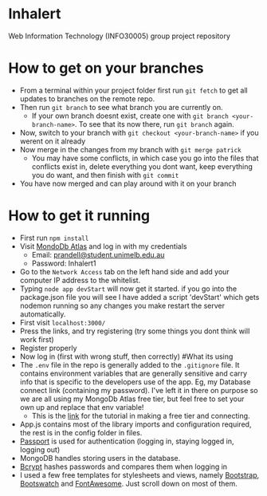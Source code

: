 # Inhalert
Web Information Technology (INFO30005) group project repository

# How to get on your branches
* From a terminal within your project folder first run
`git fetch` to get all updates to branches on the remote repo.
* Then run 
`git branch` to see what branch you are currently on.
    * If your own branch doesnt exist, create one with `git branch <your-branch-name>`.
To see that its now there, run `git branch` again.
* Now, switch to your branch with `git checkout <your-branch-name>` if you werent on it already
* Now merge in the changes from my branch with `git merge patrick`
    * You may have some conflicts, in which case you go into the files that conflicts exist in, delete everything you 
    dont want, keep everything you do want, and then finish with `git commit`
* You have now merged and can play around with it on your branch
# How to get it running
* First run `npm install`
* Visit [MondoDb Atlas](https://cloud.mongodb.com/) and log in with my credentials
    * Email: prandell@student.unimelb.edu.au
    * Password: Inhalert1
* Go to the `Network Access` tab on the left hand side and add your computer IP address to the whitelist.
* Typing `node app devStart` will now get it started. if you go into the package.json file you will see I have added a script 'devStart'
which gets nodemon running so any changes you make restart the server automatically.
* First visit `localhost:3000/`
* Press the links, and try registering (try some things you
dont think will work first)
* Register properly
* Now log in (first with wrong stuff, then correctly)
#What its using
* The `.env` file in the repo is generally added to the `.gitignore` file. It contains environment variables that are 
generally sensitive and carry info that is specific to the developers use of the app. Eg, my Database connect link (containing my password). 
I've left it in there on purpose so we are all using my MongoDb Atlas free tier, but feel free to set your own up and replace that env variable!
    * This is the [link](https://canvas.lms.unimelb.edu.au/courses/8135/modules/items/1827299) for the tutorial in making a free tier and connecting.
* App.js contains most of the library imports and configuration required, the rest is in the config folder in files.
* [Passport](http://www.passportjs.org/) is used for authentication (logging in, staying logged in, logging out)
* MongoDB handles storing users in the database.
* [Bcrypt](https://www.npmjs.com/package/bcrypt) hashes passwords and compares them when logging in
* I used a few free templates for stylesheets and views, namely [Bootstrap](getbootstrap.com), [Bootswatch](bootswatch.com)
and [FontAwesome](fontawesome.com). Just scroll down on most of them.

